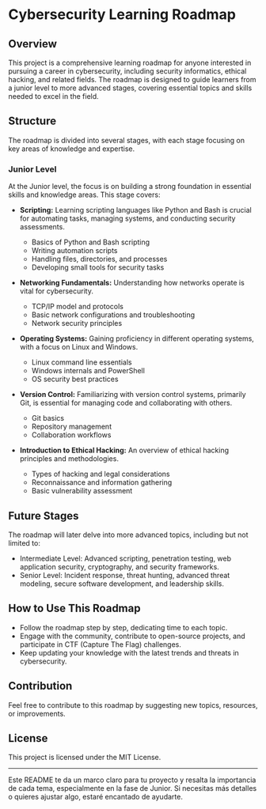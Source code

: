 
# Cybersecurity Learning Roadmap

## Overview
This project is a comprehensive learning roadmap for anyone interested in pursuing a career in cybersecurity, including security informatics, ethical hacking, and related fields. The roadmap is designed to guide learners from a junior level to more advanced stages, covering essential topics and skills needed to excel in the field.

## Structure
The roadmap is divided into several stages, with each stage focusing on key areas of knowledge and expertise. 

### Junior Level
At the Junior level, the focus is on building a strong foundation in essential skills and knowledge areas. This stage covers:

- **Scripting:** Learning scripting languages like Python and Bash is crucial for automating tasks, managing systems, and conducting security assessments.
  - Basics of Python and Bash scripting
  - Writing automation scripts
  - Handling files, directories, and processes
  - Developing small tools for security tasks
  
- **Networking Fundamentals:** Understanding how networks operate is vital for cybersecurity.
  - TCP/IP model and protocols
  - Basic network configurations and troubleshooting
  - Network security principles
  
- **Operating Systems:** Gaining proficiency in different operating systems, with a focus on Linux and Windows.
  - Linux command line essentials
  - Windows internals and PowerShell
  - OS security best practices

- **Version Control:** Familiarizing with version control systems, primarily Git, is essential for managing code and collaborating with others.
  - Git basics
  - Repository management
  - Collaboration workflows
  
- **Introduction to Ethical Hacking:** An overview of ethical hacking principles and methodologies.
  - Types of hacking and legal considerations
  - Reconnaissance and information gathering
  - Basic vulnerability assessment

## Future Stages
The roadmap will later delve into more advanced topics, including but not limited to:

- Intermediate Level: Advanced scripting, penetration testing, web application security, cryptography, and security frameworks.
- Senior Level: Incident response, threat hunting, advanced threat modeling, secure software development, and leadership skills.

## How to Use This Roadmap
- Follow the roadmap step by step, dedicating time to each topic.
- Engage with the community, contribute to open-source projects, and participate in CTF (Capture The Flag) challenges.
- Keep updating your knowledge with the latest trends and threats in cybersecurity.

## Contribution
Feel free to contribute to this roadmap by suggesting new topics, resources, or improvements.

## License
This project is licensed under the MIT License. 

---

Este README te da un marco claro para tu proyecto y resalta la importancia de cada tema, especialmente en la fase de Junior. Si necesitas más detalles o quieres ajustar algo, estaré encantado de ayudarte.

